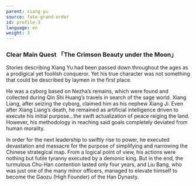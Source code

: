 ```yaml
---
parent: xiang-yu
source: fate-grand-order
id: profile-3
language: en
weight: 3
---
```


### Clear Main Quest 「The Crimson Beauty under the Moon」

Stories describing Xiang Yu had been passed down throughout the ages as a prodigical yet foolilsh conqueror. Yet his true character was not something that could be described by laymen in the first place.

He was a cyborg based on Nezha’s remains, which were found and collected during Qin Shi Huang’s travels in search of the sage world. Xiang Liang, after seizing the cyborg, claimed him as his nephew Xiang Ji.
Even after Xiang Liang’s death, he remained as artificial intelligence driven to execute his initial purpose…the swift actualization of peace reiging the land. However, his methodology in reaching said goals completely deviated from human morality.

In order for the next leadership to swiftly rise to power, he executed devastation and massacre for the purpose of simplifying and narrowing the Chinese strategical map. From a logical point of view, his actions were nothing but futile tyranny executed by a demonic king.
But in the end, the turmulous Chu-Han contention lasted only four years, and Liu Bang, who was just one of the many minor officers, managed to elevate himself to become the Gaozu (High Founder) of the Han Dynasty.

